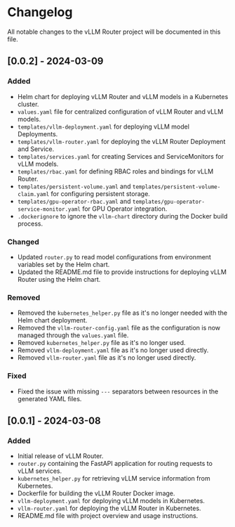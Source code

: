 # Changelog

All notable changes to the vLLM Router project will be documented in this file.

## [0.0.2] - 2024-03-09

### Added
- Helm chart for deploying vLLM Router and vLLM models in a Kubernetes cluster.
- `values.yaml` file for centralized configuration of vLLM Router and vLLM models.
- `templates/vllm-deployment.yaml` for deploying vLLM model Deployments.
- `templates/vllm-router.yaml` for deploying the vLLM Router Deployment and Service.
- `templates/services.yaml` for creating Services and ServiceMonitors for vLLM models.
- `templates/rbac.yaml` for defining RBAC roles and bindings for vLLM Router.
- `templates/persistent-volume.yaml` and `templates/persistent-volume-claim.yaml` for configuring persistent storage.
- `templates/gpu-operator-rbac.yaml` and `templates/gpu-operator-service-monitor.yaml` for GPU Operator integration.
- `.dockerignore` to ignore the `vllm-chart` directory during the Docker build process.

### Changed
- Updated `router.py` to read model configurations from environment variables set by the Helm chart.
- Updated the README.md file to provide instructions for deploying vLLM Router using the Helm chart.

### Removed
- Removed the `kubernetes_helper.py` file as it's no longer needed with the Helm chart deployment.
- Removed the `vllm-router-config.yaml` file as the configuration is now managed through the `values.yaml` file.
- Removed `kubernetes_helper.py` file as it's no longer used.
- Removed `vllm-deployment.yaml` file as it's no longer used directly.
- Removed `vllm-router.yaml` file as it's no longer used directly.

### Fixed
- Fixed the issue with missing `---` separators between resources in the generated YAML files.

## [0.0.1] - 2024-03-08

### Added
- Initial release of vLLM Router.
- `router.py` containing the FastAPI application for routing requests to vLLM services.
- `kubernetes_helper.py` for retrieving vLLM service information from Kubernetes.
- Dockerfile for building the vLLM Router Docker image.
- `vllm-deployment.yaml` for deploying vLLM models in Kubernetes.
- `vllm-router.yaml` for deploying the vLLM Router in Kubernetes.
- README.md file with project overview and usage instructions.